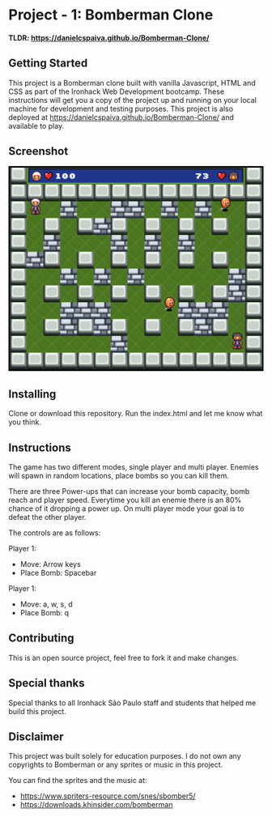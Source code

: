 # Project - 1: Bomberman Clone
#### TLDR: https://danielcspaiva.github.io/Bomberman-Clone/
 
## Getting Started
This project is a Bomberman clone built with vanilla Javascript, HTML and CSS as part of the Ironhack Web Development bootcamp. These instructions will get you a copy of the project up and running on your local machine for development and testing purposes. This project is also deployed at https://danielcspaiva.github.io/Bomberman-Clone/ and available to play.

## Screenshot

![](Screenshots/screenshot-1.png)

## Installing

Clone or download this repository. Run the index.html and let me know what you think.

## Instructions

The game has two different modes, single player and multi player. Enemies will spawn in random locations, place bombs so you can kill them.

There are three Power-ups that can increase your bomb capacity, bomb reach and player speed. Everytime you kill an enemie there is an 80% chance of it dropping a power up. On multi player mode your goal is to defeat the other player. 

The controls are as follows:

Player 1:
* Move: Arrow keys
* Place Bomb: Spacebar

Player 1:
* Move: a, w, s, d
* Place Bomb: q

## Contributing

This is an open source project, feel free to fork it and make changes.

## Special thanks

Special thanks to all Ironhack São Paulo staff and students that helped me build this project.

## Disclaimer

This project was built solely for education purposes. I do not own any copyrights to Bomberman or any sprites or music in this project.

You can find the sprites and the music at: 
* https://www.spriters-resource.com/snes/sbomber5/
* https://downloads.khinsider.com/bomberman

